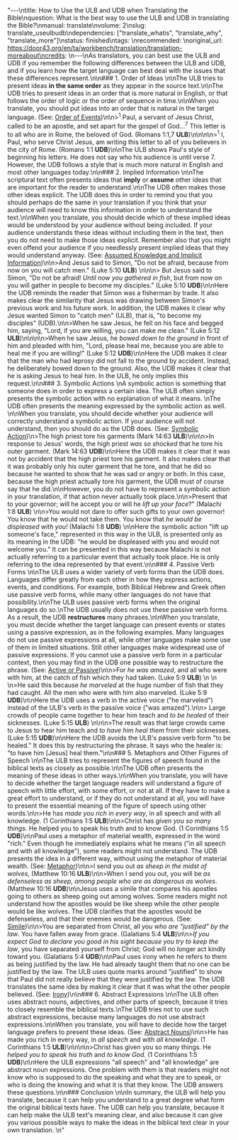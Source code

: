 "---\ntitle: How to Use the ULB and UDB when Translating the Bible\nquestion: What is the best way to use the ULB and UDB in translating the Bible?\nmanual: translate\nvolume: 2\nslug: translate_useulbudb\ndependencies:  [\"translate_whatis\", \"translate_why\", \"translate_more\"]\nstatus: finished\ntags: \nrecommended: \noriginal_url:  https://door43.org/en/ta/workbench/translation/translation-moreabout\ncredits: \n---\nAs translators, you can best use the ULB and UDB if you remember the following differences between the ULB and UDB, and if you learn how the target language can best deal with the issues that these differences represent.\n\n### 1. Order of Ideas \n\nThe ULB tries to present ideas **in the same order** as they appear in the source text.\n\nThe UDB tries to present ideas in an order that is more natural in English, or that follows the order of logic or the order of sequence in time.\n\nWhen you translate, you should put ideas into an order that is natural in the target language. (See: [Order of Events](https://git.door43.org/Door43/en-ta-translate-vol1/src/master/content/figs_events.md))\n\n><sup>1</sup>  Paul, a servant of Jesus Christ, called to be an apostle, and set apart for the gospel of God...<sup>7</sup>  This letter is to all who are in Rome, the beloved of God. (Romans 1:1,7 **ULB**)\n\n\n\n><sup>1</sup>  I, Paul, who serve Christ Jesus, am writing this letter to all of you believers in the city of Rome. (Romans 1:1 **UDB**)\n\nThe ULB shows Paul's style of beginning his letters. He does not say who his audience is until verse 7. However, the UDB follows a style that is much more natural in English and most other languages today.\n\n### 2. Implied Information \n\nThe scriptural text often presents ideas that **imply** or **assume** other ideas that are important for the reader to understand.\n\nThe UDB often makes those other ideas explicit. The UDB does this in order to remind you that you should perhaps do the same in your translation if you think that your audience will need to know this information in order to understand the text.\n\nWhen you translate, you should decide which of these implied ideas would be understood by your audience without being included. If your audience understands these ideas without including them in the text, then you do not need to make those ideas explicit. Remember also that you might even offend your audience if you needlessly present implied ideas that they would understand anyway. (See: [Assumed Knowledge and Implicit Information](https://git.door43.org/Door43/en-ta-translate-vol1/src/master/content/figs_explicit.md))\n\n>And Jesus said to Simon, \"Do not be afraid, because from now on you will catch men.\" (Luke 5:10 **ULB**)  \n\n\n> But Jesus said to Simon, \"Do not be afraid! _Until now you gathered in fish_, but from now on you will gather in people to become my disciples.\" (Luke 5:10 **UDB**)\n\nHere the UDB reminds the reader that Simon was a fisherman by trade. It also makes clear the similarity that Jesus was drawing between Simon's previous work and his future work. In addition, the UDB makes it clear why Jesus wanted Simon to \"catch men\" (ULB), that is, \"to become my disciples\" (UDB).\n\n>When he saw Jesus, he fell on his face and begged him, saying, \"Lord, if you are willing, you can make me clean.\" (Luke 5:12 **ULB**)\n\n\n\n>When he saw Jesus, he *bowed down to the ground* in front of him and pleaded with him, \"Lord, please heal me, because you are able to heal me if you are willing!\" (Luke 5:12 **UDB**)\n\nHere the UDB makes it clear that the man who had leprosy did not fall to the ground by accident. Instead, he deliberately bowed down to the ground. Also, the UDB makes it clear that he is asking Jesus to heal him. In the ULB, he only implies this request.\n\n### 3. Symbolic Actions \nA symbolic action is something that someone does in order to express a certain idea. The ULB often simply presents the symbolic action with no explanation of what it means.  \nThe UDB often presents the meaning expressed by the symbolic action as well. \n\nWhen you translate, you should decide whether your audience will correctly understand a symbolic action. If your audience will not understand, then you should do as the UDB does. (See: [Symbolic Action](https://git.door43.org/Door43/en-ta-translate-vol2/src/master/content/translate_symaction.md))\n>The high priest tore his garments (Mark 14:63 **ULB**)\n\n\n>In response to Jesus' words, the high priest _was so shocked_ that he tore his outer garment.  (Mark 14:63 **UDB**)\n\nHere the UDB makes it clear that it was not by accident that the high priest tore his garment. It also makes clear that it was probably only his outer garment that he tore, and that he did so because he wanted to show that he was sad or angry or both. In this case, because the high priest actually tore his garment, the UDB must of course say that he did.\n\nHowever, you do not have to represent a symbolic action in your translation, if that action never actually took place.\n\n>Present that to your governor; will he accept you or will he *lift up your face*?\" (Malachi 1:8 **ULB**) \n\n>You would not dare to offer such gifts to your own governor! You know that he would not take them. You know that _he would be displeased with you!_ (Malachi 1:8 **UDB**) \n\nHere the symbolic action \"lift up someone's face,\" represented in this way in the ULB, is presented only as its meaning in the UDB: \"he would be displeased with you and would not welcome you.\" It can be presented in this way because Malachi is not actually referring to a particular event that actually took place. He is only referring to the idea represented by that event.\n\n###  4. Passive Verb Forms \n\nThe ULB uses a wider variety of verb forms than the UDB does. Languages differ greatly from each other in how they express actions, events, and conditions. For example, both Biblical Hebrew and Greek often use passive verb forms, while many other languages do not have that possibility.\n\nThe ULB uses passive verb forms when the original languages do so.\nThe UDB usually does not use these passive verb forms. As a result, the UDB **restructures** many phrases.\n\nWhen you translate, you must decide whether the target language can present events or states using a passive expression, as in the following examples. Many languages do not use passive expressions at all, while other languages make some use of them in limited situations. Still other languages make widespread use of passive expressions. If you cannot use a passive verb form in a particular context, then you may find in the UDB one possible way to restructure the phrase. (See: [Active or Passive](https://git.door43.org/Door43/en-ta-translate-vol2/src/master/content/figs_activepassive.md))\n\n>For _he was amazed_, and all who were with him, at the catch of fish which they had taken. (Luke 5:9 **ULB**)  \n   \n      \n>He said this because _he marveled_ at the huge number of fish that they had caught. All the men who were with him also marveled. (Luke 5:9 **UDB**)\n\nHere the UDB uses a verb in the active voice (\"he marveled\") instead of the ULB's verb in the passive voice (\"was amazed\").\n\n> Large crowds of people came together to hear him teach and _to be healed_ of their sicknesses. (Luke 5:15 **ULB**)  \n\n\n>The result was that large crowds came to Jesus to hear him teach and _to have him heal them_ from their sicknesses. (Luke 5:15 **UDB**)\n\nHere the UDB avoids the ULB's passive verb form \"to be healed.\" It does this by restructuring the phrase. It says who the healer is: \"to have him [Jesus] heal them.\"\n\n###  5. Metaphors and Other Figures of Speech \n\nThe ULB tries to represent the figures of speech found in the biblical texts as closely as possible.\n\nThe UDB often presents the meaning of these ideas in other ways.\n\nWhen you translate, you will have to decide whether the target language readers will understand a figure of speech with little effort, with some effort, or not at all. If they have to make a great effort to understand, or if they do not understand at all, you will have to present the essential meaning of the figure of speech using other words.\n\n>He has _made you rich in every way_, in all speech and with all knowledge. (1 Corinthians 1:5 **ULB**)\n\n>Christ has _given you so many things_. He helped you to speak his truth and to know God. (1 Corinthians 1:5 **UDB**)\n\nPaul uses a metaphor of material wealth, expressed in the word \"rich.\" Even though he immediately explains what he means (\"in all speech and with all knowledge\"), some readers might not understand. The UDB presents the idea in a different way, without using the metaphor of material wealth. (See: [Metaphor](https://git.door43.org/Door43/en-ta-translate-vol1/src/master/content/figs_metaphor.md))\n\n>I send you out _as sheep in the midst of wolves_, (Matthew 10:16 **ULB**)\n\n>When I send you out, you will be _as defenseless as sheep, among people who are as dangerous as wolves_. (Matthew 10:16 **UDB**)\n\nJesus uses a simile that compares his apostles going to others as sheep going out among wolves. Some readers might not understand how the apostles would be like sheep while the other people would be like wolves. The UDB clarifies that the apostles would be defenseless, and that their enemies would be dangerous. (See: [Simile](https://git.door43.org/Door43/en-ta-translate-vol1/src/master/content/figs_simile.md))\n\n>You are separated from Christ, all _you who are \"justified\" by the law_. You have fallen away from grace. (Galatians 5:4 **ULB**)\n\n>_If you expect God to declare you good in his sight because you try to keep the law_, you have separated yourself from Christ; God will no longer act kindly toward you. (Galatians 5:4 **UDB**)\n\nPaul uses irony when he refers to them as being justified by the law. He had already taught them that no one can be justified by the law. The ULB uses quote marks around \"justified\" to show that Paul did not really believe that they were justified by the law. The UDB translates the same idea by making it clear that it was what the other people believed. (See: [Irony](https://git.door43.org/Door43/en-ta-translate-vol1/src/master/content/figs_irony.md))\n\n###  6. Abstract Expressions \n\nThe ULB often uses abstract nouns, adjectives, and other parts of speech, because it tries to closely resemble the biblical texts.\nThe UDB tries not to use such abstract expressions, because many languages do not use abstract expressions.\n\nWhen you translate, you will have to decide how the target language prefers to present these ideas. (See: [Abstract Nouns](https://git.door43.org/Door43/en-ta-translate-vol2/src/master/content/figs_abstractnouns.md))\n\n>He has made you rich in every way, in _all speech_ and with _all knowledge_. (1 Corinthians 1:5 **ULB**)\n\n\n\n>Christ has given you so many things. He _helped you to speak his truth_ and _to know God_. (1 Corinthians 1:5 **UDB**)\n\nHere the ULB expressions \"all speech\" and \"all knowledge\" are abstract noun expressions. One problem with them is that readers might not know who is supposed to do the speaking and what they are to speak, or who is doing the knowing and what it is that they know. The UDB answers these questions.\n\n###  Conclusion \n\nIn summary, the ULB will help you translate, because it can help you understand to a great degree what form the original biblical texts have. The UDB can help you translate, because it can help make the ULB text's meaning clear, and also because it can give you various possible ways to make the ideas in the biblical text clear in your own translation. \n"
